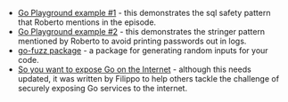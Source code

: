 - [Go Playground example #1](https://play.golang.org/p/eFzzuE6wYYy) - this demonstrates the sql safety pattern that Roberto mentions in the episode.
- [Go Playground example #2](https://play.golang.org/p/PsM2oA9Pyiv) - this demonstrates the stringer pattern mentioned by Roberto to avoid printing passwords out in logs.
- [go-fuzz package](https://github.com/dvyukov/go-fuzz) - a package for generating random inputs for your code.
- [So you want to expose Go on the Internet](https://blog.filippo.io/exposing-go-on-the-internet/) - although this needs updated, it was written by Filippo to help others tackle the challenge of securely exposing Go services to the internet.
